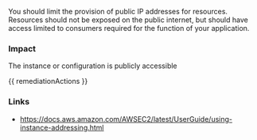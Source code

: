 
You should limit the provision of public IP addresses for resources. Resources should not be exposed on the public internet, but should have access limited to consumers required for the function of your application.

### Impact
The instance or configuration is publicly accessible

<!-- DO NOT CHANGE -->
{{ remediationActions }}

### Links
- https://docs.aws.amazon.com/AWSEC2/latest/UserGuide/using-instance-addressing.html


